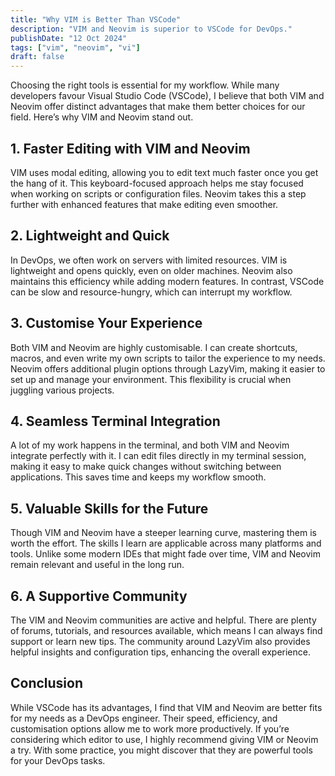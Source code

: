 ```yaml
---
title: "Why VIM is Better Than VSCode"
description: "VIM and Neovim is superior to VSCode for DevOps."
publishDate: "12 Oct 2024"
tags: ["vim", "neovim", "vi"]
draft: false
---
```


Choosing the right tools is essential for my workflow. While many developers favour Visual Studio Code (VSCode), I believe that both VIM and Neovim offer distinct advantages that make them better choices for our field. Here’s why VIM and Neovim stand out.

## 1. Faster Editing with VIM and Neovim

VIM uses modal editing, allowing you to edit text much faster once you get the hang of it. This keyboard-focused approach helps me stay focused when working on scripts or configuration files. Neovim takes this a step further with enhanced features that make editing even smoother.

## 2. Lightweight and Quick

In DevOps, we often work on servers with limited resources. VIM is lightweight and opens quickly, even on older machines. Neovim also maintains this efficiency while adding modern features. In contrast, VSCode can be slow and resource-hungry, which can interrupt my workflow.

## 3. Customise Your Experience

Both VIM and Neovim are highly customisable. I can create shortcuts, macros, and even write my own scripts to tailor the experience to my needs. Neovim offers additional plugin options through LazyVim, making it easier to set up and manage your environment. This flexibility is crucial when juggling various projects.

## 4. Seamless Terminal Integration

A lot of my work happens in the terminal, and both VIM and Neovim integrate perfectly with it. I can edit files directly in my terminal session, making it easy to make quick changes without switching between applications. This saves time and keeps my workflow smooth.

## 5. Valuable Skills for the Future

Though VIM and Neovim have a steeper learning curve, mastering them is worth the effort. The skills I learn are applicable across many platforms and tools. Unlike some modern IDEs that might fade over time, VIM and Neovim remain relevant and useful in the long run.

## 6. A Supportive Community

The VIM and Neovim communities are active and helpful. There are plenty of forums, tutorials, and resources available, which means I can always find support or learn new tips. The community around LazyVim also provides helpful insights and configuration tips, enhancing the overall experience.

## Conclusion

While VSCode has its advantages, I find that VIM and Neovim are better fits for my needs as a DevOps engineer. Their speed, efficiency, and customisation options allow me to work more productively. If you’re considering which editor to use, I highly recommend giving VIM or Neovim a try. With some practice, you might discover that they are powerful tools for your DevOps tasks.